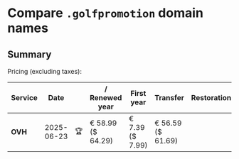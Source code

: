 # Compare `.golfpromotion` domain names

## Summary

Pricing (excluding taxes):

| Service | Date |  | / Renewed year | First year | Transfer | Restoration |
|--|--|--|--|--|--|--|
| **OVH** | 2025-06-23 | 🏆 | € 58.99<br>($ 64.29) | € 7.39<br>($ 7.99) | € 56.59<br>($ 61.69) |  |
